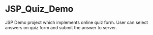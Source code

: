 # JSP_Quiz_Demo
JSP Demo project which implements online quiz form.
User can select answers on quiz form and submit the answer to server.
